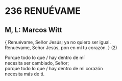 # 236 RENUÉVAME

## M, L: Marcos Witt

{ Renuévame, Señor Jesús; ya no quiero ser igual.  
Renuévame, Señor Jesús, pon en mí tu corazón. } (2)  

Porque todo lo que / hay dentro de mí  
necesita ser cambiado, Señor;  
porque todo lo que / hay dentro de mi corazón  
necesita más de ti.  

